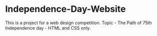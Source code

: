 # Independence-Day-Website
This is a project for a web design competition. Topic - The Path of 75th Independence day - HTML and CSS only.
